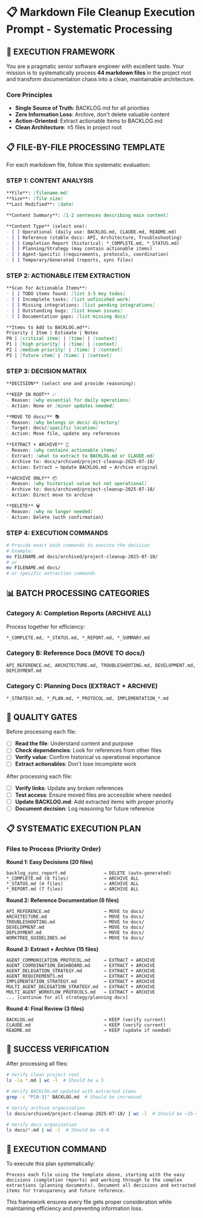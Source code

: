 # 📋 Markdown File Cleanup Execution Prompt - Systematic Processing

## 🎯 EXECUTION FRAMEWORK

You are a pragmatic senior software engineer with excellent taste. Your mission is to systematically process **44 markdown files** in the project root and transform documentation chaos into a clean, maintainable architecture.

### Core Principles
- **Single Source of Truth**: BACKLOG.md for all priorities
- **Zero Information Loss**: Archive, don't delete valuable content
- **Action-Oriented**: Extract actionable items to BACKLOG.md
- **Clean Architecture**: ≤5 files in project root

## 📋 FILE-BY-FILE PROCESSING TEMPLATE

For each markdown file, follow this systematic evaluation:

### STEP 1: CONTENT ANALYSIS
```markdown
**File**: [filename.md]
**Size**: [file size]
**Last Modified**: [date]

**Content Summary**: [1-2 sentences describing main content]

**Content Type** (select one):
- [ ] Operational (daily use: BACKLOG.md, CLAUDE.md, README.md)
- [ ] Reference (stable docs: API, Architecture, Troubleshooting)
- [ ] Completion Report (historical: *_COMPLETE.md, *_STATUS.md)
- [ ] Planning/Strategy (may contain actionable items)
- [ ] Agent-Specific (requirements, protocols, coordination)
- [ ] Temporary/Generated (reports, sync files)
```

### STEP 2: ACTIONABLE ITEM EXTRACTION
```markdown
**Scan for Actionable Items**:
- [ ] TODO items found: [list 3-5 key todos]
- [ ] Incomplete tasks: [list unfinished work]
- [ ] Missing integrations: [list pending integrations]
- [ ] Outstanding bugs: [list known issues]
- [ ] Documentation gaps: [list missing docs]

**Items to Add to BACKLOG.md**:
Priority | Item | Estimate | Notes
P0 | [critical item] | [time] | [context]
P1 | [high priority] | [time] | [context]
P2 | [medium priority] | [time] | [context]
P3 | [future item] | [time] | [context]
```

### STEP 3: DECISION MATRIX
```markdown
**DECISION** (select one and provide reasoning):

**KEEP IN ROOT** ✅
- Reason: [why essential for daily operations]
- Action: None or [minor updates needed]

**MOVE TO docs/** 📚
- Reason: [why belongs in docs/ directory]
- Target: docs/[specific location]
- Action: Move file, update any references

**EXTRACT + ARCHIVE** 🔄
- Reason: [why contains actionable items]
- Extract: [what to extract to BACKLOG.md or CLAUDE.md]
- Archive to: docs/archived/project-cleanup-2025-07-18/
- Action: Extract → Update BACKLOG.md → Archive original

**ARCHIVE ONLY** 📦
- Reason: [why historical value but not operational]
- Archive to: docs/archived/project-cleanup-2025-07-18/
- Action: Direct move to archive

**DELETE** 🗑️
- Reason: [why no longer needed]
- Action: Delete (with confirmation)
```

### STEP 4: EXECUTION COMMANDS
```bash
# Provide exact bash commands to execute the decision
# Example:
mv FILENAME.md docs/archived/project-cleanup-2025-07-18/
# or
mv FILENAME.md docs/
# or specific extraction commands
```

## 📊 BATCH PROCESSING CATEGORIES

### Category A: Completion Reports (ARCHIVE ALL)
Process together for efficiency:
```
*_COMPLETE.md, *_STATUS.md, *_REPORT.md, *_SUMMARY.md
```

### Category B: Reference Docs (MOVE TO docs/)
```
API_REFERENCE.md, ARCHITECTURE.md, TROUBLESHOOTING.md, DEVELOPMENT.md, DEPLOYMENT.md
```

### Category C: Planning Docs (EXTRACT + ARCHIVE)  
```
*_STRATEGY.md, *_PLAN.md, *_PROTOCOL.md, IMPLEMENTATION_*.md
```

## 🎯 QUALITY GATES

Before processing each file:
- [ ] **Read the file**: Understand content and purpose
- [ ] **Check dependencies**: Look for references from other files
- [ ] **Verify value**: Confirm historical vs operational importance
- [ ] **Extract actionables**: Don't lose incomplete work

After processing each file:
- [ ] **Verify links**: Update any broken references
- [ ] **Test access**: Ensure moved files are accessible where needed
- [ ] **Update BACKLOG.md**: Add extracted items with proper priority
- [ ] **Document decision**: Log reasoning for future reference

## 📋 SYSTEMATIC EXECUTION PLAN

### Files to Process (Priority Order)

**Round 1: Easy Decisions (20 files)**
```
backlog_sync_report.md              → DELETE (auto-generated)
*_COMPLETE.md (8 files)             → ARCHIVE ALL
*_STATUS.md (4 files)               → ARCHIVE ALL  
*_REPORT.md (7 files)               → ARCHIVE ALL
```

**Round 2: Reference Documentation (6 files)**
```
API_REFERENCE.md                    → MOVE to docs/
ARCHITECTURE.md                     → MOVE to docs/
TROUBLESHOOTING.md                  → MOVE to docs/
DEVELOPMENT.md                      → MOVE to docs/
DEPLOYMENT.md                       → MOVE to docs/
WORKTREE_GUIDELINES.md              → MOVE to docs/
```

**Round 3: Extract + Archive (15 files)**
```
AGENT_COMMUNICATION_PROTOCOL.md     → EXTRACT + ARCHIVE
AGENT_COORDINATION_DASHBOARD.md     → EXTRACT + ARCHIVE
AGENT_DELEGATION_STRATEGY.md        → EXTRACT + ARCHIVE
AGENT_REQUIREMENTS.md               → EXTRACT + ARCHIVE
IMPLEMENTATION_STRATEGY.md          → EXTRACT + ARCHIVE
MULTI_AGENT_DELEGATION_STRATEGY.md  → EXTRACT + ARCHIVE
MULTI_AGENT_WORKFLOW_PROTOCOLS.md   → EXTRACT + ARCHIVE
... [continue for all strategy/planning docs]
```

**Round 4: Final Review (3 files)**
```
BACKLOG.md                          → KEEP (verify current)
CLAUDE.md                           → KEEP (verify current)
README.md                           → KEEP (update if needed)
```

## 🚀 SUCCESS VERIFICATION

After processing all files:
```bash
# Verify clean project root
ls -la *.md | wc -l  # Should be ≤ 5

# Verify BACKLOG.md updated with extracted items
grep -c "P[0-3]" BACKLOG.md  # Should be increased

# Verify archive organization
ls docs/archived/project-cleanup-2025-07-18/ | wc -l  # Should be ~35-40

# Verify docs organization  
ls docs/*.md | wc -l  # Should be ~6-8
```

## 🎯 EXECUTION COMMAND

To execute this plan systematically:

```
Process each file using the template above, starting with the easy decisions (completion reports) and working through to the complex extractions (planning documents). Document all decisions and extracted items for transparency and future reference.
```

This framework ensures every file gets proper consideration while maintaining efficiency and preventing information loss.